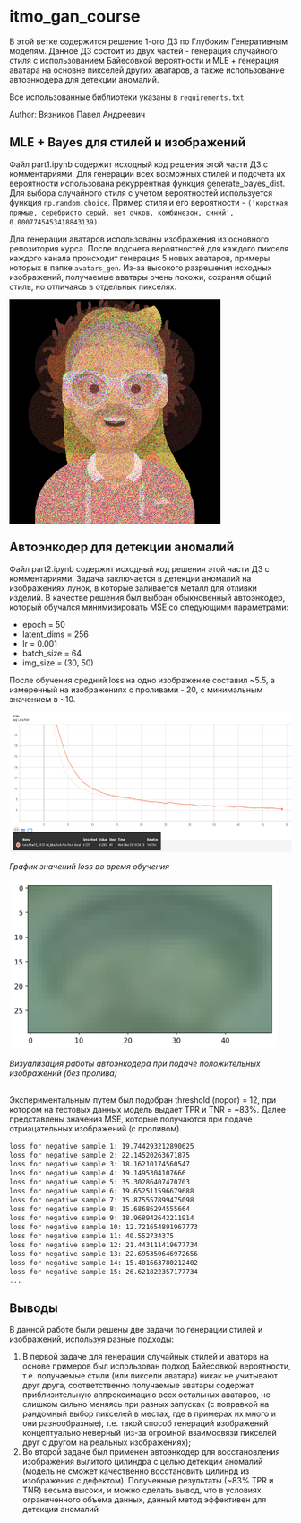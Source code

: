 # itmo_gan_course

В этой ветке содержится решение 1-ого ДЗ по Глубоким Генеративным моделям. Данное ДЗ состоит из двух частей - генерация случайного стиля с использованием Байесовкой вероятности и MLE + генерация аватара на основне пикселей других аватаров, а также использование автоэнкодера для детекции аномалий.

Все использованные библиотеки указаны в `requirements.txt`

Author: Вязников Павел Андреевич

## MLE + Bayes для стилей и изображений

Файл part1.ipynb содержит исходный код решения этой части ДЗ с комментариями. Для генерации всех возможных стилей и подсчета их вероятности использована рекуррентная функция generate_bayes_dist. Для выбора случайного стиля с учетом вероятностей используется функция `np.random.choice`. Пример стиля и его вероятности - `('короткая прямые, серебристо серый, нет очков, комбинезон, синий',
 0.0007745453418843139)`.

Для генерации аватаров использованы изображения из основного репозитория курса. После подсчета вероятностей для каждого пикселя каждого канала происходит генерация 5 новых аватаров, примеры которых в папке `avatars_gen`. Из-за высокого разрешения исходных изображений, получаемые аватары очень похожи, сохраняя общий стиль, но отличаясь в отдельных пикселях.

<img src="avatars_gen/img_0.png" height=400 align = "center"/>


## Автоэнкодер для детекции аномалий

Файл part2.ipynb содержит исходный код решения этой части ДЗ с комментариями. Задача заключается в детекции аномалий на изображениях лунок, в которые заливается металл для отливки изделий. В качестве решения был выбран обыкновенный автоэнкодер, который обучался минимизировать MSE со следующими параметрами:
- epoch = 50
- latent_dims = 256
- lr = 0.001
- batch_size = 64
- img_size = (30, 50)

После обучения средний loss на одно изображение составил ~5.5, а измеренный на изображениях с проливами - 20, с минимальным значением в ~10. 

<img src="ae_loss.png" height=250 align = "center"/>
<br/><br/>
<em>График значений loss во время обучения</em>
<br/><br/>


<img src="ae_output.png" height=300 align = "center"/>
<br/><br/>
<em>Визуализация работы автоэнкодера при подаче положительных изображений (без пролива)</em>
<br/><br/>


Экспериментальным путем был подобран threshold (порог) = 12, при котором на тестовых данных модель выдает TPR и TNR = ~83%. Далее представлены значения MSE, которые получаются при подаче отриацательных изображений (с проливом).

```
loss for negative sample 1: 19.744293212890625
loss for negative sample 2: 22.14520263671875
loss for negative sample 3: 18.16210174560547
loss for negative sample 4: 19.1495304107666
loss for negative sample 5: 35.30286407470703
loss for negative sample 6: 19.652511596679688
loss for negative sample 7: 15.875557899475098
loss for negative sample 8: 15.68686294555664
loss for negative sample 9: 18.968942642211914
loss for negative sample 10: 12.721654891967773
loss for negative sample 11: 40.552734375
loss for negative sample 12: 21.443111419677734
loss for negative sample 13: 22.695350646972656
loss for negative sample 14: 15.401663780212402
loss for negative sample 15: 26.621822357177734
...
```

## Выводы

В данной работе были решены две задачи по генерации стилей и изображений, используя разные подходы:

1) В первой задаче для генерации случайных стилей и аваторв на основе примеров был использован подход Байесовкой вероятности, т.е. получаемые стили (или пиксели аватара) никак не учитывают друг друга, соответственно получаемые аватары содержат приблизительную аппроксимацию всех остальных аватаров, не слишком сильно меняясь при разных запусках (с поправкой на рандомный выбор пикселей в местах, где в примерах их много и они разнообразные), т.е. такой способ генераций изображений концептуально неверный (из-за огромной взаимосвязи пикселей друг с другом на реальных изображениях);
2) Во второй задаче был применен автоэнкодер для восстановления изображения вылитого цилиндра с целью детекции аномалий (модель не сможет качественно восстановить цилинрд из изображения с дефектом). Полученные результаты (~83% TPR и TNR) весьма высоки, и можно сделать вывод, что в условиях ограниченного объема данных, данный метод эффективен для детекции аномалий